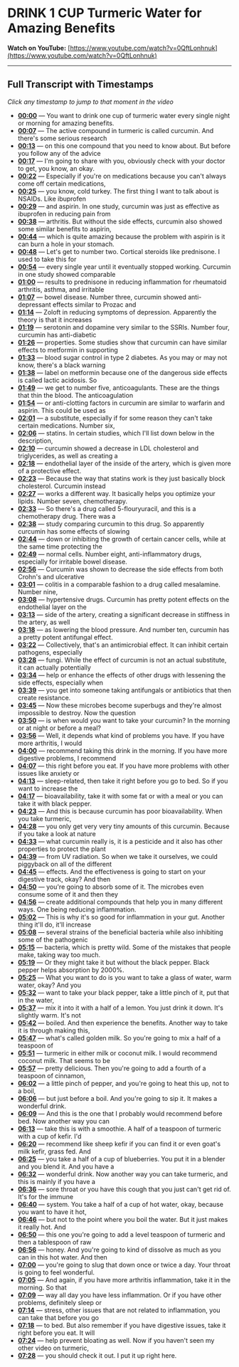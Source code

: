 # DRINK 1 CUP Turmeric Water for Amazing Benefits

**Watch on YouTube:** [https://www.youtube.com/watch?v=0QftLonhnuk](https://www.youtube.com/watch?v=0QftLonhnuk)

---

## Full Transcript with Timestamps

*Click any timestamp to jump to that moment in the video*

- **[00:00](https://www.youtube.com/watch?v=0QftLonhnuk&t=0s)** — You want to drink one cup of turmeric water every single night or morning for amazing benefits.
- **[00:07](https://www.youtube.com/watch?v=0QftLonhnuk&t=7s)** — The active compound in turmeric is called curcumin. And there's some serious research
- **[00:13](https://www.youtube.com/watch?v=0QftLonhnuk&t=13s)** — on this one compound that you need to know about. But before you follow any of the advice
- **[00:17](https://www.youtube.com/watch?v=0QftLonhnuk&t=17s)** — I'm going to share with you, obviously check with your doctor to get, you know, an okay.
- **[00:22](https://www.youtube.com/watch?v=0QftLonhnuk&t=22s)** — Especially if you're on medications because you can't always come off certain medications,
- **[00:25](https://www.youtube.com/watch?v=0QftLonhnuk&t=25s)** — you know, cold turkey. The first thing I want to talk about is NSAIDs. Like ibuprofen
- **[00:29](https://www.youtube.com/watch?v=0QftLonhnuk&t=29s)** — and aspirin. In one study, curcumin was just as effective as ibuprofen in reducing pain from
- **[00:38](https://www.youtube.com/watch?v=0QftLonhnuk&t=38s)** — arthritis. But without the side effects, curcumin also showed some similar benefits to aspirin,
- **[00:44](https://www.youtube.com/watch?v=0QftLonhnuk&t=44s)** — which is quite amazing because the problem with aspirin is it can burn a hole in your stomach.
- **[00:48](https://www.youtube.com/watch?v=0QftLonhnuk&t=48s)** — Let's get to number two. Cortical steroids like prednisone. I used to take this for
- **[00:54](https://www.youtube.com/watch?v=0QftLonhnuk&t=54s)** — every single year until it eventually stopped working. Curcumin in one study showed comparable
- **[01:00](https://www.youtube.com/watch?v=0QftLonhnuk&t=60s)** — results to prednisone in reducing inflammation for rheumatoid arthritis, asthma, and irritable
- **[01:07](https://www.youtube.com/watch?v=0QftLonhnuk&t=67s)** — bowel disease. Number three, curcumin showed anti-depressant effects similar to Prozac and
- **[01:14](https://www.youtube.com/watch?v=0QftLonhnuk&t=74s)** — Zoloft in reducing symptoms of depression. Apparently the theory is that it increases
- **[01:19](https://www.youtube.com/watch?v=0QftLonhnuk&t=79s)** — serotonin and dopamine very similar to the SSRIs. Number four, curcumin has anti-diabetic
- **[01:26](https://www.youtube.com/watch?v=0QftLonhnuk&t=86s)** — properties. Some studies show that curcumin can have similar effects to metformin in supporting
- **[01:33](https://www.youtube.com/watch?v=0QftLonhnuk&t=93s)** — blood sugar control in type 2 diabetes. As you may or may not know, there's a black warning
- **[01:38](https://www.youtube.com/watch?v=0QftLonhnuk&t=98s)** — label on metformin because one of the dangerous side effects is called lactic acidosis. So
- **[01:49](https://www.youtube.com/watch?v=0QftLonhnuk&t=109s)** — we get to number five, anticoagulants. These are the things that thin the blood. The anticoagulation
- **[01:54](https://www.youtube.com/watch?v=0QftLonhnuk&t=114s)** — or anti-clotting factors in curcumin are similar to warfarin and aspirin. This could be used as
- **[02:01](https://www.youtube.com/watch?v=0QftLonhnuk&t=121s)** — a substitute, especially if for some reason they can't take certain medications. Number six,
- **[02:06](https://www.youtube.com/watch?v=0QftLonhnuk&t=126s)** — statins. In certain studies, which I'll list down below in the description,
- **[02:10](https://www.youtube.com/watch?v=0QftLonhnuk&t=130s)** — curcumin showed a decrease in LDL cholesterol and triglycerides, as well as creating a
- **[02:18](https://www.youtube.com/watch?v=0QftLonhnuk&t=138s)** — endothelial layer of the inside of the artery, which is given more of a protective effect.
- **[02:23](https://www.youtube.com/watch?v=0QftLonhnuk&t=143s)** — Because the way that statins work is they just basically block cholesterol. Curcumin instead
- **[02:27](https://www.youtube.com/watch?v=0QftLonhnuk&t=147s)** — works a different way. It basically helps you optimize your lipids. Number seven, chemotherapy.
- **[02:33](https://www.youtube.com/watch?v=0QftLonhnuk&t=153s)** — So there's a drug called 5-flouryuracil, and this is a chemotherapy drug. There was a
- **[02:38](https://www.youtube.com/watch?v=0QftLonhnuk&t=158s)** — study comparing curcumin to this drug. So apparently curcumin has some effects of slowing
- **[02:44](https://www.youtube.com/watch?v=0QftLonhnuk&t=164s)** — down or inhibiting the growth of certain cancer cells, while at the same time protecting the
- **[02:49](https://www.youtube.com/watch?v=0QftLonhnuk&t=169s)** — normal cells. Number eight, anti-inflammatory drugs, especially for irritable bowel disease.
- **[02:56](https://www.youtube.com/watch?v=0QftLonhnuk&t=176s)** — Curcumin was shown to decrease the side effects from both Crohn's and ulcerative
- **[03:01](https://www.youtube.com/watch?v=0QftLonhnuk&t=181s)** — colitis in a comparable fashion to a drug called mesalamine. Number nine,
- **[03:08](https://www.youtube.com/watch?v=0QftLonhnuk&t=188s)** — hypertensive drugs. Curcumin has pretty potent effects on the endothelial layer on the
- **[03:13](https://www.youtube.com/watch?v=0QftLonhnuk&t=193s)** — side of the artery, creating a significant decrease in stiffness in the artery, as well
- **[03:18](https://www.youtube.com/watch?v=0QftLonhnuk&t=198s)** — as lowering the blood pressure. And number ten, curcumin has a pretty potent antifungal effect.
- **[03:22](https://www.youtube.com/watch?v=0QftLonhnuk&t=202s)** — Collectively, that's an antimicrobial effect. It can inhibit certain pathogens, especially
- **[03:28](https://www.youtube.com/watch?v=0QftLonhnuk&t=208s)** — fungi. While the effect of curcumin is not an actual substitute, it can actually potentially
- **[03:34](https://www.youtube.com/watch?v=0QftLonhnuk&t=214s)** — help or enhance the effects of other drugs with lessening the side effects, especially when
- **[03:39](https://www.youtube.com/watch?v=0QftLonhnuk&t=219s)** — you get into someone taking antifungals or antibiotics that then create resistance.
- **[03:45](https://www.youtube.com/watch?v=0QftLonhnuk&t=225s)** — Now these microbes become superbugs and they're almost impossible to destroy. Now the question
- **[03:50](https://www.youtube.com/watch?v=0QftLonhnuk&t=230s)** — is when would you want to take your curcumin? In the morning or at night or before a meal?
- **[03:56](https://www.youtube.com/watch?v=0QftLonhnuk&t=236s)** — Well, it depends what kind of problems you have. If you have more arthritis, I would
- **[04:00](https://www.youtube.com/watch?v=0QftLonhnuk&t=240s)** — recommend taking this drink in the morning. If you have more digestive problems, I recommend
- **[04:07](https://www.youtube.com/watch?v=0QftLonhnuk&t=247s)** — this right before you eat. If you have more problems with other issues like anxiety or
- **[04:13](https://www.youtube.com/watch?v=0QftLonhnuk&t=253s)** — sleep-related, then take it right before you go to bed. So if you want to increase the
- **[04:17](https://www.youtube.com/watch?v=0QftLonhnuk&t=257s)** — bioavailability, take it with some fat or with a meal or you can take it with black pepper.
- **[04:23](https://www.youtube.com/watch?v=0QftLonhnuk&t=263s)** — And this is because curcumin has poor bioavailability. When you take turmeric,
- **[04:28](https://www.youtube.com/watch?v=0QftLonhnuk&t=268s)** — you only get very very tiny amounts of this curcumin. Because if you take a look at nature
- **[04:33](https://www.youtube.com/watch?v=0QftLonhnuk&t=273s)** — what curcumin really is, it is a pesticide and it also has other properties to protect the plant
- **[04:39](https://www.youtube.com/watch?v=0QftLonhnuk&t=279s)** — from UV radiation. So when we take it ourselves, we could piggyback on all of the different
- **[04:45](https://www.youtube.com/watch?v=0QftLonhnuk&t=285s)** — effects. And the effectiveness is going to start on your digestive track, okay? And then
- **[04:50](https://www.youtube.com/watch?v=0QftLonhnuk&t=290s)** — you're going to absorb some of it. The microbes even consume some of it and then they
- **[04:56](https://www.youtube.com/watch?v=0QftLonhnuk&t=296s)** — create additional compounds that help you in many different ways. One being reducing inflammation.
- **[05:02](https://www.youtube.com/watch?v=0QftLonhnuk&t=302s)** — This is why it's so good for inflammation in your gut. Another thing it'll do, it'll increase
- **[05:08](https://www.youtube.com/watch?v=0QftLonhnuk&t=308s)** — several strains of the beneficial bacteria while also inhibiting some of the pathogenic
- **[05:15](https://www.youtube.com/watch?v=0QftLonhnuk&t=315s)** — bacteria, which is pretty wild. Some of the mistakes that people make, taking way too much.
- **[05:19](https://www.youtube.com/watch?v=0QftLonhnuk&t=319s)** — Or they might take it but without the black pepper. Black pepper helps absorption by 2000%.
- **[05:25](https://www.youtube.com/watch?v=0QftLonhnuk&t=325s)** — What you want to do is you want to take a glass of water, warm water, okay? And you
- **[05:32](https://www.youtube.com/watch?v=0QftLonhnuk&t=332s)** — want to take your black pepper, take a little pinch of it, put that in the water,
- **[05:37](https://www.youtube.com/watch?v=0QftLonhnuk&t=337s)** — mix it into it with a half of a lemon. You just drink it down. It's slightly warm. It's not
- **[05:42](https://www.youtube.com/watch?v=0QftLonhnuk&t=342s)** — boiled. And then experience the benefits. Another way to take it is through making this,
- **[05:47](https://www.youtube.com/watch?v=0QftLonhnuk&t=347s)** — what's called golden milk. So you're going to mix a half of a teaspoon of
- **[05:51](https://www.youtube.com/watch?v=0QftLonhnuk&t=351s)** — turmeric in either milk or coconut milk. I would recommend coconut milk. That seems to be
- **[05:57](https://www.youtube.com/watch?v=0QftLonhnuk&t=357s)** — pretty delicious. Then you're going to add a fourth of a teaspoon of cinnamon,
- **[06:02](https://www.youtube.com/watch?v=0QftLonhnuk&t=362s)** — a little pinch of pepper, and you're going to heat this up, not to a boil,
- **[06:06](https://www.youtube.com/watch?v=0QftLonhnuk&t=366s)** — but just before a boil. And you're going to sip it. It makes a wonderful drink.
- **[06:09](https://www.youtube.com/watch?v=0QftLonhnuk&t=369s)** — And this is the one that I probably would recommend before bed. Now another way you can
- **[06:13](https://www.youtube.com/watch?v=0QftLonhnuk&t=373s)** — take this is with a smoothie. A half of a teaspoon of turmeric with a cup of kefir. I'd
- **[06:20](https://www.youtube.com/watch?v=0QftLonhnuk&t=380s)** — recommend like sheep kefir if you can find it or even goat's milk kefir, grass fed. And
- **[06:25](https://www.youtube.com/watch?v=0QftLonhnuk&t=385s)** — you take a half of a cup of blueberries. You put it in a blender and you blend it. And you have a
- **[06:32](https://www.youtube.com/watch?v=0QftLonhnuk&t=392s)** — wonderful drink. Now another way you can take turmeric, and this is mainly if you have a
- **[06:36](https://www.youtube.com/watch?v=0QftLonhnuk&t=396s)** — sore throat or you have this cough that you just can't get rid of. It's for the immune
- **[06:40](https://www.youtube.com/watch?v=0QftLonhnuk&t=400s)** — system. You take a half of a cup of hot water, okay, because you want to have it hot,
- **[06:46](https://www.youtube.com/watch?v=0QftLonhnuk&t=406s)** — but not to the point where you boil the water. But it just makes it really hot. And
- **[06:50](https://www.youtube.com/watch?v=0QftLonhnuk&t=410s)** — this one you're going to add a level teaspoon of turmeric and then a tablespoon of raw
- **[06:56](https://www.youtube.com/watch?v=0QftLonhnuk&t=416s)** — honey. And you're going to kind of dissolve as much as you can in this hot water. And then
- **[07:00](https://www.youtube.com/watch?v=0QftLonhnuk&t=420s)** — you're going to slug that down once or twice a day. Your throat is going to feel wonderful.
- **[07:05](https://www.youtube.com/watch?v=0QftLonhnuk&t=425s)** — And again, if you have more arthritis inflammation, take it in the morning. So that
- **[07:09](https://www.youtube.com/watch?v=0QftLonhnuk&t=429s)** — way all day you have less inflammation. Or if you have other problems, definitely sleep or
- **[07:14](https://www.youtube.com/watch?v=0QftLonhnuk&t=434s)** — stress, other issues that are not related to inflammation, you can take that before you go
- **[07:18](https://www.youtube.com/watch?v=0QftLonhnuk&t=438s)** — to bed. But also remember if you have digestive issues, take it right before you eat. It will
- **[07:24](https://www.youtube.com/watch?v=0QftLonhnuk&t=444s)** — help prevent bloating as well. Now if you haven't seen my other video on turmeric,
- **[07:28](https://www.youtube.com/watch?v=0QftLonhnuk&t=448s)** — you should check it out. I put it up right here.
